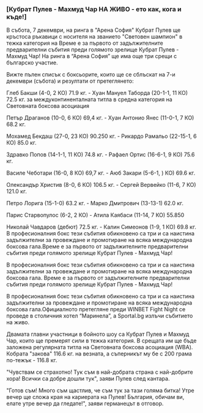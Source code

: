 ### [Кубрат Пулев - Махмуд Чар НА ЖИВО - ето как, кога и къде!]


В събота, 7 декември, на ринга в "Арена София" Кубрат Пулев ще кръстоса ръкавици с носителя на званието "Световен шампион" в тежка категория на 
Време е за първото от задължителните предварителни събития преди голямото зрелище Кубрат Пулев - Махмуд Чар!
На ринга в “Арена София” ще има още три срещи с българско участие.

Вижте пълен списък с боксьорите, които ще се сблъскат на 7-и декември (събота) и резултати от претеглянето:

Глеб Бакши (4-0, 2 КО) 71.9 кг. - Хуан Мануел Таборда (20-1-1, 11 КО) 72.5 кг. за междуконтиненталната титла в средна категория на Световната боксова асоциация

Петър Драганов (10-0, 6 КО) 69,4 кг. - Хуан Антонио Янес (11-0-1, 7 КО) 68.2 кг.

Мохамед Бекдаш (27-0, 23 КО) 90.250 кг. - Рикардо Рамальо (22-15-1, 6 КО) 85.0 кг.

Здравко Попов (14-1-1, 11 КО) 74.8 кг.  - Рафаел Ортис (16-6-1, 9 КО) 75.6 кг.

Василе Чеботари (16-0, 8 КО) 69,7 кг. - Аюб Закари (5-6-1, ) КО) 69.6 кг.

Олександър Христив (8-0, 6 КО) 106.5 кг. - Сергей Вервейко (11-6, 7 КО) 121.0 кг.

Петро Лорига (15-1-0) 63.2 кг. - Марко Дмитрович (13-13-1) 62.0 кг.

Парис Старвопулос (6-2, 2 КО) - Атила Каябаси (11-14, 7 КО) 55.850

Николай Чавдаров (дебют) 72.5 кг. - Калин Симеонов (1-9, 1 КО) 69.8 кг.
В професионалния бокс тези събития обикновено са три и са наистина задължителни за провеждане и промотиране на всяка международна боксова гала.Време е за първото от задължителните предварителни събития преди голямото зрелище Кубрат Пулев - Махмуд Чар!

В професионалния бокс тези събития обикновено са три и са наистина задължителни за провеждане и промотиране на всяка международна боксова гала.
Време е за първото от задължителните предварителни събития преди голямото зрелище Кубрат Пулев - Махмуд Чар!

В професионалния бокс тези събития обикновено са три и са наистина задължителни за провеждане и промотиране на всяка международна боксова гала.Официалното претегляне преди WINBET Fight Night се проведе в столичния хотел “Маринела”, а Sportal.bg излъчи събитието на живо.

Двамата главни участници в бойното шоу са Кубрат Пулев и Махмуд Чар, които ще премерят сили в тежка категория. В срещата им ще бъде заложена регулярната титла на Световната боксова асоциация (WBA). Кобрата "закова" 116.6 кг. на везната, а съперникът му бе с 200 грама по-тежък - 116.8 кг.

"Чувствам се страхотно! Тук съм в най-добрата страна с най-добрите хора! Всички са добре дошли тук", заяви Пулев след кантара.

"Готов съм! Много съм щастлив, че съм тук за тази голяма битка! Утре вечер ще сложа края на кариерата на Пулев! България, обичам ви, елате утре вечер да гледате!", заяви германецът в отговор.
